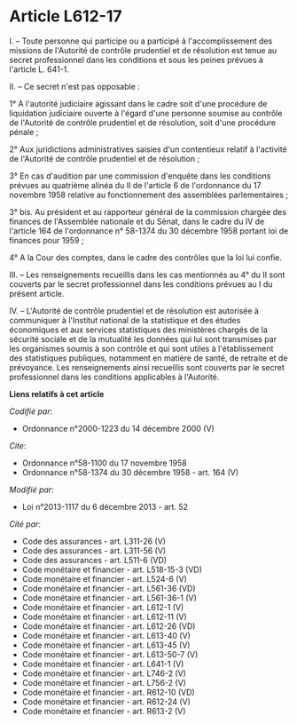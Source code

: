 # Article L612-17

I. – Toute personne qui participe ou a participé à l'accomplissement des missions de l'Autorité de contrôle prudentiel et de
résolution est tenue au secret professionnel dans les conditions et sous les peines prévues à l'article L. 641-1. 

II. – Ce secret n'est pas opposable :

1° A l'autorité judiciaire agissant dans le cadre soit d'une procédure de liquidation judiciaire ouverte à l'égard d'une
personne soumise au contrôle de l'Autorité de contrôle prudentiel et de résolution, soit d'une procédure pénale ;

2° Aux juridictions administratives saisies d'un contentieux relatif à l'activité de l'Autorité de contrôle prudentiel et de
résolution ;

3° En cas d'audition par une commission d'enquête dans les conditions prévues au quatrième alinéa du II de l'article 6 de
l'ordonnance du 17 novembre 1958 relative au fonctionnement des assemblées parlementaires ;

3° bis. Au président et au rapporteur général de la commission chargée des finances de l'Assemblée nationale et du Sénat,
dans le cadre du IV de l'article 164 de l'ordonnance n° 58-1374 du 30 décembre 1958 portant loi de finances pour 1959 ;

4° A la Cour des comptes, dans le cadre des contrôles que la loi lui confie.

III. – Les renseignements recueillis dans les cas mentionnés au 4° du II sont couverts par le secret professionnel dans les
conditions prévues au I du présent article.

IV. – L'Autorité de contrôle prudentiel et de résolution est autorisée à communiquer à l'Institut national de la statistique
et des études économiques et aux services statistiques des ministères chargés de la sécurité sociale et de la mutualité les
données qui lui sont transmises par les organismes soumis à son contrôle et qui sont utiles à l'établissement des
statistiques publiques, notamment en matière de santé, de retraite et de prévoyance. Les renseignements ainsi recueillis sont
couverts par le secret professionnel dans les conditions applicables à l'Autorité.

**Liens relatifs à cet article**

_Codifié par_:

  - Ordonnance n°2000-1223 du 14 décembre 2000 (V)

_Cite_:

  - Ordonnance n°58-1100 du 17 novembre 1958
  - Ordonnance n°58-1374 du 30 décembre 1958 - art. 164 (V)

_Modifié par_:

  - Loi n°2013-1117 du 6 décembre 2013 - art. 52

_Cité par_:

  - Code des assurances - art. L311-26 (V)
  - Code des assurances - art. L311-56 (V)
  - Code des assurances - art. L511-6 (VD)
  - Code monétaire et financier - art. L518-15-3 (VD)
  - Code monétaire et financier - art. L524-6 (V)
  - Code monétaire et financier - art. L561-36 (VD)
  - Code monétaire et financier - art. L561-36-1 (V)
  - Code monétaire et financier - art. L612-1 (V)
  - Code monétaire et financier - art. L612-11 (V)
  - Code monétaire et financier - art. L612-26 (VD)
  - Code monétaire et financier - art. L613-40 (V)
  - Code monétaire et financier - art. L613-45 (V)
  - Code monétaire et financier - art. L613-50-7 (V)
  - Code monétaire et financier - art. L641-1 (V)
  - Code monétaire et financier - art. L746-2 (V)
  - Code monétaire et financier - art. L756-2 (V)
  - Code monétaire et financier - art. R612-10 (VD)
  - Code monétaire et financier - art. R612-24 (V)
  - Code monétaire et financier - art. R613-2 (V)
